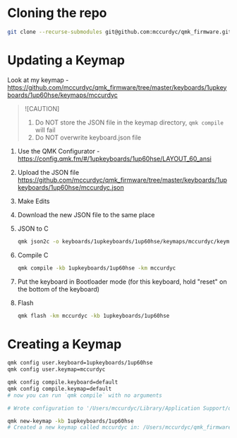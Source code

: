 # Cloning the repo

```bash
git clone --recurse-submodules git@github.com:mccurdyc/qmk_firmware.git
```

# Updating a Keymap

Look at my keymap - https://github.com/mccurdyc/qmk_firmware/tree/master/keyboards/1upkeyboards/1up60hse/keymaps/mccurdyc

> ![CAUTION]
> 1. Do NOT store the JSON file in the keymap directory, `qmk compile` will fail
> 2. Do NOT overwrite keyboard.json file

1. Use the QMK Configurator - https://config.qmk.fm/#/1upkeyboards/1up60hse/LAYOUT_60_ansi
2. Upload the JSON file https://github.com/mccurdyc/qmk_firmware/tree/master/keyboards/1upkeyboards/1up60hse/mccurdyc.json
3. Make Edits
4. Download the new JSON file to the same place
5. JSON to C

    ```bash
    qmk json2c -o keyboards/1upkeyboards/1up60hse/keymaps/mccurdyc/keymap.c keyboards/1upkeyboards/1up60hse/mccurdyc.json
    ```

6. Compile C

    ```bash
    qmk compile -kb 1upkeyboards/1up60hse -km mccurdyc
    ```

7. Put the keyboard in Bootloader mode (for this keyboard, hold "reset" on the bottom of the keyboard)
8. Flash

    ```bash
    qmk flash -km mccurdyc -kb 1upkeyboards/1up60hse
    ```

# Creating a Keymap

```bash
qmk config user.keyboard=1upkeyboards/1up60hse
qmk config user.keymap=mccurdyc

qmk config compile.keyboard=default
qmk config compile.keymap=default
# now you can run `qmk compile` with no arguments

# Wrote configuration to '/Users/mccurdyc/Library/Application Support/qmk/qmk.ini'

qmk new-keymap -kb 1upkeyboards/1up60hse
# Created a new keymap called mccurdyc in: /Users/mccurdyc/qmk_firmware/keyboards/1upkeyboards/1up60hse/keymaps/mccurdyc.
```
